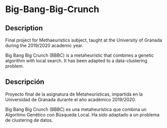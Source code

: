 # Big-Bang-Big-Crunch
## Description
Final project for Methaeuristics subject, taught at the University of Granada during the 2019/2020 academic year.

Big Bang Big Crunch (BBBC) is a metaheuristic that combines a genetic algorithm with local search. It has been adapted to a data-clustering problem.

## Descripción
Proyecto final de la asignatura de Metaheurísticas, impartida en la Universidad de Granada durante el año académico 2019/2020.

Big Bang Big Crunch (BBBC) es una metaheurística que combina un Algoritmo Genético con Búsqueda Local. Ha sido adaptado a un problema de clustering de datos.
